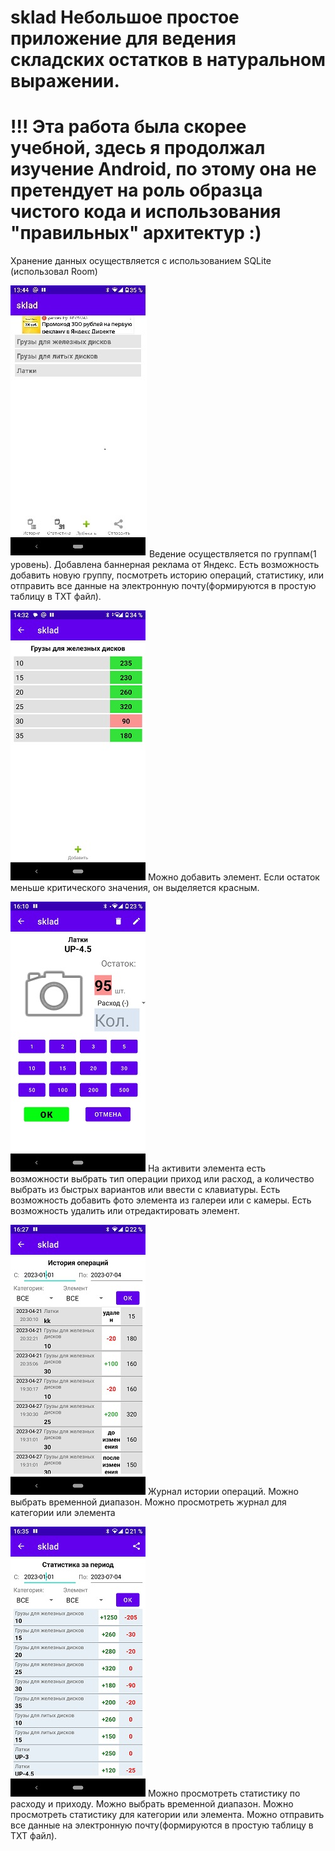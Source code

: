 # sklad  Небольшое простое приложение для ведения складских остатков в натуральном выражении.  

# !!! Эта работа была скорее учебной, здесь я продолжал изучение Android, по этому она не претендует на роль образца чистого кода и использования "правильных" архитектур :)

Хранение данных осуществляется с использованием SQLite (использовал Room)

![image](https://github.com/77onix77/sklad/blob/master/scrin/main.jpg)
Ведение осуществляется по группам(1 уровень). Добавлена баннерная реклама от Яндекс.
Есть возможность добавить новую группу, посмотреть историю операций, статистику, или отправить все данные на электронную почту(формируются в простую таблицу в TXT файл).

![image](https://github.com/77onix77/sklad/blob/master/scrin/cat.jpg)
Можно добавить элемент. Если остаток меньше критического значения, он выделяется красным.

![image](https://github.com/77onix77/sklad/blob/master/scrin/el.jpg)
На активити элемента есть возможности выбрать тип операции приход или расход, а количество выбрать из быстрых вариантов или ввести с клавиатуры. Есть возможность добавить фото элемента из галереи или с камеры. Есть возможность удалить или отредактировать элемент.

![image](https://github.com/77onix77/sklad/blob/master/scrin/history.jpg)
Журнал истории операций. Можно выбрать временной диапазон. Можно просмотреть журнал для категории или элемента

![image](https://github.com/77onix77/sklad/blob/master/scrin/statistic.jpg)
Можно просмотреть статистику по расходу и приходу. Можно выбрать временной диапазон. Можно просмотреть статистику для категории или элемента. Можно отправить все данные на электронную почту(формируются в простую таблицу в TXT файл).

